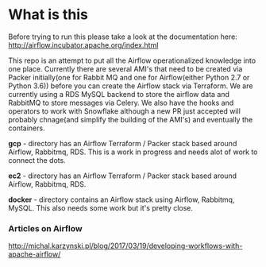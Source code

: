 # What is this

Before trying to run this please take a look at the documentation here:  http://airflow.incubator.apache.org/index.html

This repo is an attempt to put all the Airflow operationalized knowledge into one place.  Currently there are several AMI's that need to be created via Packer initially(one for Rabbit MQ and one for Airflow(either Python 2.7 or Python 3.6)) before you can create the Airflow stack via Terraform.  We are currently using a RDS MySQL backend to store the airflow data and RabbitMQ to store messages via Celery.  We also have the hooks and operators to work with Snowflake although a new PR just accepted will probably chnage(and simplify the building of the AMI's) and eventually the containers.

**gcp** -  directory has an Airflow Terraform / Packer stack based around Airflow, Rabbitmq, RDS.  This is a work in progress and needs alot of work to connect the dots.

**ec2** -  directory has an Airflow Terraform / Packer stack based around Airflow, Rabbitmq, RDS.

**docker** - directory contains an Airflow stack using Airflow, Rabbitmq, MySQL.  This also needs some work but it's pretty close.

### Articles on Airflow

<http://michal.karzynski.pl/blog/2017/03/19/developing-workflows-with-apache-airflow/>